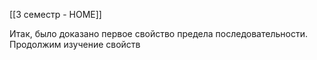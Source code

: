 [[3 семестр - HOME]]

Итак, было доказано первое свойство предела последовательности. Продолжим изучение свойств